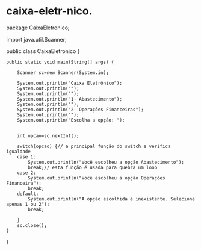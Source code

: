 # caixa-eletr-nico.
package CaixaEletronico;

import java.util.Scanner;

public class CaixaEletronico {

	public static void main(String[] args) {
		
		Scanner sc=new Scanner(System.in);
		
		System.out.println("Caixa Eletrônico");
	    System.out.println("");
	    System.out.println("");
	    System.out.println("1- Abastecimento");
	    System.out.println("");
	    System.out.println("2- Operações Financeiras");
	    System.out.println("");
	    System.out.println("Escolha a opção: ");
	    
	    
	    int opcao=sc.nextInt();
	    
	    switch(opcao) {// a principal função do switch e verifica igualdade
	    case 1:
	    	System.out.println("Você escolheu a opção Abastecimento");
	    	break;// esta função é usada para quebra um loop
	    case 2:
	    	System.out.println("Você escolheu a opção Operações Financeira");
	    	break;
	    default:
	    	System.out.println("A opção escolhida é inexistente. Selecione apenas 1 ou 2");
	        break;
	    	
	    }
	    sc.close();
	}

}
